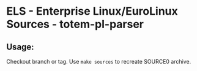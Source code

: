 # ELS - Enterprise Linux/EuroLinux Sources - totem-pl-parser
 
## Usage:
  Checkout branch or tag. Use `make sources` to recreate  SOURCE0 archive.
